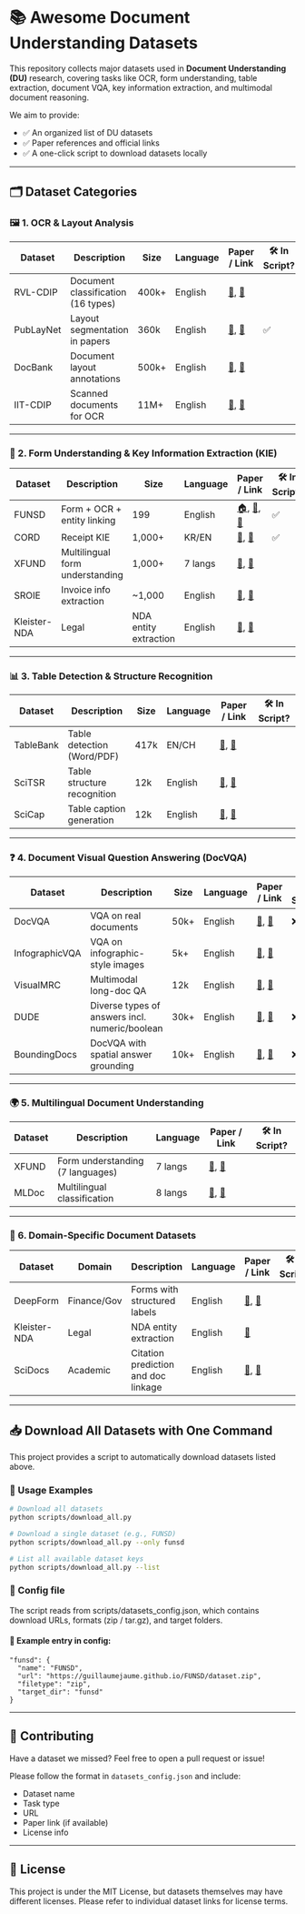 # 📚 Awesome Document Understanding Datasets

This repository collects major datasets used in **Document Understanding (DU)** research, covering tasks like OCR, form understanding, table extraction, document VQA, key information extraction, and multimodal document reasoning.

We aim to provide:
- ✅ An organized list of DU datasets
- ✅ Paper references and official links
- ✅ A one-click script to download datasets locally

---

## 🗂️ Dataset Categories

### 🖼️ 1. OCR & Layout Analysis

| Dataset     | Description                       | Size   | Language | Paper / Link | 🛠️ In Script? |
|-------------|-----------------------------------|--------|----------|----------------|--------|
| RVL-CDIP    | Document classification (16 types)| 400k+  | English  | [📄](https://adamharley.com/icdar15/), [🔗](https://adamharley.com/rvl-cdip/) |
| PubLayNet   | Layout segmentation in papers     | 360k   | English  | [📄](https://arxiv.org/pdf/1908.07836), [🔗](https://github.com/ibm-aur-nlp/PubLayNet) | ✅ |
| DocBank     | Document layout annotations       | 500k+  | English  | [📄](https://arxiv.org/abs/2006.01038), [🔗](https://github.com/doc-analysis/DocBank) |
| IIT-CDIP    | Scanned documents for OCR         | 11M+   | English  | [📄](https://ir.cs.georgetown.edu/downloads/sigir06cdipcoll_v05-with-authors.pdf), [🔗](https://data.nist.gov/od/id/mds2-2531) |

---

### 🧾 2. Form Understanding & Key Information Extraction (KIE)

| Dataset     | Description                       | Size   | Language | Paper / Link | 🛠️ In Script? |
|-------------|-----------------------------------|--------|----------|----------------|--------|
| FUNSD       | Form + OCR + entity linking       | 199    | English  | [🏠](https://guillaumejaume.github.io/FUNSD/), [📄](https://arxiv.org/abs/1905.13538), [🔗](https://guillaumejaume.github.io/FUNSD/) | ✅ |
| CORD        | Receipt KIE                       | 1,000+ | KR/EN    | [📄](https://openreview.net/pdf?id=SJl3z659UH), [🔗](https://github.com/clovaai/cord) | ✅ |
| XFUND       | Multilingual form understanding   | 1,000+ | 7 langs  | [📄](https://arxiv.org/pdf/2104.08836), [🔗](https://github.com/doc-analysis/XFUND) |
| SROIE       | Invoice info extraction           | ~1,000 | English  | [📄](https://arxiv.org/pdf/2103.10213), [🔗](https://github.com/zzzDavid/ICDAR-2019-SROIE) |
| Kleister-NDA   | Legal      | NDA entity extraction               | English  | [📄](https://arxiv.org/pdf/2105.05796), [🔗](https://github.com/applicaai/kleister-nda) |
---

### 📊 3. Table Detection & Structure Recognition

| Dataset     | Description                       | Size   | Language | Paper / Link | 🛠️ In Script? |
|-------------|-----------------------------------|--------|----------|----------------|--------|
| TableBank   | Table detection (Word/PDF)        | 417k   | EN/CH    | [📄](https://arxiv.org/abs/1903.01949), [🔗](https://github.com/doc-analysis/TableBank) |
| SciTSR      | Table structure recognition       | 12k    | English  | [📄](https://arxiv.org/pdf/1908.04729.pdf), [🔗](https://github.com/Academic-Hammer/SciTSR) |
| SciCap      | Table caption generation          | 12k    | English  | [📄](https://arxiv.org/pdf/2110.11624), [🔗](https://github.com/tingyaohsu/SciCap) |

---

### ❓ 4. Document Visual Question Answering (DocVQA)

| Dataset     | Description                       | Size   | Language | Paper / Link | 🛠️ In Script? |
|-------------|-----------------------------------|--------|----------|----------------|--------|
| DocVQA      | VQA on real documents             | 50k+   | English  | [📄](https://arxiv.org/pdf/2007.00398), [🔗](https://docvqa.org/) | ❌ |
| InfographicVQA| VQA on infographic-style images | 5k+    | English  | [📄](https://arxiv.org/pdf/2104.12756), [🔗](https://www.docvqa.org/datasets/infographicvqa) |
| VisualMRC   | Multimodal long-doc QA            | 12k    | English  | [📄](https://arxiv.org/pdf/2101.11272), [🔗](https://github.com/nttmdlab-nlp/VisualMRC) |
| DUDE             | Diverse types of answers incl. numeric/boolean | 30k+   | English  | [📄](https://arxiv.org/pdf/2305.08455), [🔗](https://huggingface.co/datasets/jordyvl/DUDE_loader) | ❌ |
| BoundingDocs     | DocVQA with spatial answer grounding       | 10k+   | English  | [📄](https://arxiv.org/abs/2501.03403), [🔗](https://huggingface.co/datasets/letxbe/BoundingDocs) | ❌ |

---

### 🌍 5. Multilingual Document Understanding

| Dataset     | Description                       | Language | Paper / Link | 🛠️ In Script? |
|-------------|-----------------------------------|----------|----------------|----------|
| XFUND       | Form understanding (7 languages)  | 7 langs  | [📄](https://arxiv.org/pdf/2104.08836), [🔗](https://github.com/doc-analysis/XFUND) |
| MLDoc       | Multilingual classification       | 8 langs  | [📄](https://arxiv.org/pdf/1805.09821), [🔗](https://github.com/facebookresearch/MLDoc) |

---

### 📌 6. Domain-Specific Document Datasets

| Dataset        | Domain     | Description                         | Language | Paper / Link | 🛠️ In Script? |
|----------------|------------|-------------------------------------|----------|----------------|----------|
| DeepForm       | Finance/Gov| Forms with structured labels        | English  | [📄](https://wandb.ai/stacey/deepform_v1/reports/DeepForm-Understand-Structured-Documents-at-Scale--VmlldzoyODQ3Njg), [🔗](https://github.com/project-deepform/deepform) | |
| Kleister-NDA   | Legal      | NDA entity extraction               | English  | [🔗](https://github.com/applicaai/kleister-nda) |
| SciDocs        | Academic   | Citation prediction and doc linkage| English  | [📄](https://arxiv.org/pdf/2004.07180), [🔗](https://github.com/allenai/scidocs) |

---

## 📥 Download All Datasets with One Command

This project provides a script to automatically download datasets listed above.

### 🔧 Usage Examples

```bash
# Download all datasets
python scripts/download_all.py

# Download a single dataset (e.g., FUNSD)
python scripts/download_all.py --only funsd

# List all available dataset keys
python scripts/download_all.py --list
```

### 📄 Config file

The script reads from scripts/datasets_config.json, which contains download URLs, formats (zip / tar.gz), and target folders.

#### 🧩 Example entry in config:

```
"funsd": {
  "name": "FUNSD",
  "url": "https://guillaumejaume.github.io/FUNSD/dataset.zip",
  "filetype": "zip",
  "target_dir": "funsd"
}
```

---

## 🙌 Contributing

Have a dataset we missed? Feel free to open a pull request or issue!

Please follow the format in `datasets_config.json` and include:
- Dataset name
- Task type
- URL
- Paper link (if available)
- License info

---

## 📜 License

This project is under the MIT License, but datasets themselves may have different licenses. Please refer to individual dataset links for license terms.
